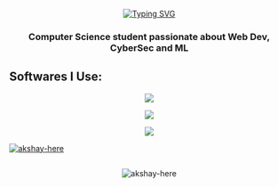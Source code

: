 <p align='center'><a href="https://git.io/typing-svg"><img src="https://readme-typing-svg.demolab.com?font=Fira+Code&weight=600&size=25&pause=1000&background=000000&center=true&vCenter=true&width=435&lines=Hi+there%2C+Akshay+here!" alt="Typing SVG" /></a></p>

<h3 align="center">Computer Science student passionate about Web Dev, CyberSec and ML</h3>

## Softwares I Use:

<p align="center">
<img src="https://skillicons.dev/icons?i=py,html,css,js,go,c,react,git,bash,powershell,mysql,linux,arduino,vscode,aws,docker,gcp,mongodb,nextjs,windows&perline=5">
</p>

<p align="center">
<img src="https://github-readme-stats.vercel.app/api/top-langs/?username=akshay-here&text_color=00b3d6&title_color=00b3d6&icon_color=00b3d6&bg_color=000000&border_color=00b3d6&langs_count=6&layout=compact&exclude_repo=Phobos">
</p>

<p align="center">
<img src="https://github-readme-stats.vercel.app/api?username=akshay-here&show_icons=true&text_color=00b3d6&title_color=00b3d6&icon_color=00b3d6&bg_color=000000&border_color=00b3d6">
</p>

<p align="left"> <a href="https://github.com/ryo-ma/github-profile-trophy"><img src="https://github-profile-trophy.vercel.app/?username=akshay-here" alt="akshay-here" /></a> </p>

<p align="left"> <a href="https://twitter.com/" target="blank"><img src="https://img.shields.io/twitter/follow/?logo=twitter&style=for-the-badge" alt="" /></a> </p>

<p align="center"> <img src="https://komarev.com/ghpvc/?username=akshay-here&label=Profile%20views&color=0e75b6&style=flat" alt="akshay-here" /> </p>
